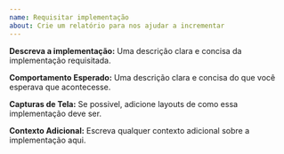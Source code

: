 ```yaml
---
name: Requisitar implementação
about: Crie um relatório para nos ajudar a incrementar
---
```


**Descreva a implementação:**
Uma descrição clara e concisa da implementação requisitada.

**Comportamento Esperado:**
Uma descrição clara e concisa do que você esperava que acontecesse.

**Capturas de Tela:**
Se possivel, adicione layouts de como essa implementação deve ser.

**Contexto Adicional:**
Escreva qualquer contexto adicional sobre a implementação aqui.